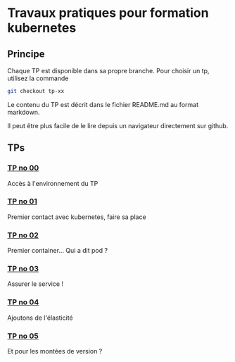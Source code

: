 # Travaux pratiques pour formation kubernetes

## Principe

Chaque TP est disponible dans sa propre branche.
Pour choisir un tp, utilisez la commande

```bash
git checkout tp-xx
```

Le contenu du TP est décrit dans le fichier README.md au format markdown.

Il peut être plus facile de le lire depuis un navigateur directement sur github.

## TPs

### [TP no 00](https://github.com/jcanongfi/kubernetes_tp/tree/tp-00)

Accès à l'environnement du TP

### [TP no 01](https://github.com/jcanongfi/kubernetes_tp/tree/tp-01)

Premier contact avec kubernetes, faire sa place

### [TP no 02](https://github.com/jcanongfi/kubernetes_tp/tree/tp-02)

Premier container... Qui a dit pod ?

### [TP no 03](https://github.com/jcanongfi/kubernetes_tp/tree/tp-03)

Assurer le service !

### [TP no 04](https://github.com/jcanongfi/kubernetes_tp/tree/tp-04)

Ajoutons de l'élasticité

### [TP no 05](https://github.com/jcanongfi/kubernetes_tp/tree/tp-05)

Et pour les montées de version ?




